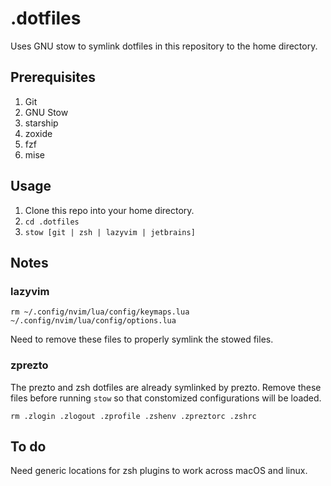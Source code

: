 # .dotfiles

Uses GNU stow to symlink dotfiles in this repository to the home directory.

## Prerequisites

1. Git
1. GNU Stow
1. starship
1. zoxide
1. fzf
1. mise

## Usage

1. Clone this repo into your home directory.
1. `cd .dotfiles`
1. `stow [git | zsh | lazyvim | jetbrains]`

## Notes

### lazyvim

`rm ~/.config/nvim/lua/config/keymaps.lua ~/.config/nvim/lua/config/options.lua`

Need to remove these files to properly symlink the stowed files.

### zprezto

The prezto and zsh dotfiles are already symlinked by prezto. Remove these files before running `stow` so that constomized configurations will be loaded.

`rm .zlogin .zlogout .zprofile .zshenv .zpreztorc .zshrc`

## To do

Need generic locations for zsh plugins to work across macOS and linux.
